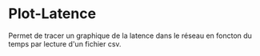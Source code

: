 # Plot-Latence
Permet de tracer un graphique de la latence dans le réseau en foncton du temps par lecture d'un fichier csv.
